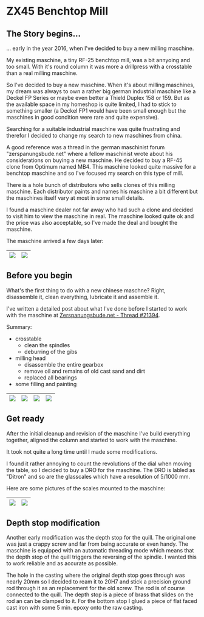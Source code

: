 # ZX45 Benchtop Mill

## The Story begins...

... early in the year 2016, when I've decided to buy a new milling maschine.

My existing maschine, a tiny RF-25 benchtop mill, was a bit annyoing and too small. With it's round column it was more a drillpress with a crosstable than a real milling maschine.

So I've decided to buy a new maschine. When it's about milling maschines, my dream was always to own a rather big german industrial maschine like a Deckel FP Series or maybe even better a Thield Duplex 158 or 159. But as the available space in my homeshop is quite limited, I had to stick to something smaller \(a Deckel FP1 would have been small enough but the maschines in good condition were rare and quite expensive\).

Searching for a suitable industrial maschine was quite frustrating and therefor I decided to change my search to new maschines from china.

A good reference was a thread in the german maschinist forum "zerspanungsbude.net" where a fellow maschinist wrote about his considerations on buying a new maschine. He decided to buy a RF-45 clone from Optimum named MB4. This maschine looked quite massive for a benchtop maschine and so I've focused my search on this type of mill.

There is a hole bunch of distributors who sells clones of this milling maschine. Each distributor paints and names his maschine a bit different but the maschines itself vary at most in some small details.

I found a maschine dealer not far away who had such a clone and decided to visit him to view the maschine in real. The maschine looked quite ok and the price was also acceptable, so I've made the deal and bought the maschine.

The maschine arrived a few days later:

| ![](https://lh3.googleusercontent.com/KtvXb3POz7Pz8zQsx39QA6tFtUd6sxg_dDHyI1pHZN5oy45nf8eq6s0hWZv0jR85R1TXLTNpiAp215dKgfUVG53Hhcr7cDKJkYXmdq9yIlMGUx2GNvSL=w572) | ![](https://lh5.googleusercontent.com/pFTNCpyb32f_2M4zmFoFN4bMK5tGHXe5ttWbMsomuA4WMAikhgoWK7bpuld8ac8GVcM-YEshnBrvvb2-Ivr7nsvaZCnQGwI7d6QO9TWwzgQNeBrivWHk=w572) |
| :--- | :--- |


## Before you begin

What's the first thing to do with a new chinese maschne? Right, disassemble it, clean everything, lubricate it and assemble it.

I've written a detailed post about what I've done before I started to work with the maschine at [Zerspanungsbude.net - Thread \#21394](https://www.google.com/url?q=https%3A%2F%2Fforum.zerspanungsbude.net%2Fviewtopic.php%3Ff%3D4%26t%3D21394&sa=D&sntz=1&usg=AFQjCNEC1xY0myX4VFHLhUE2l0B2CzPJBQ).

Summary:

* crosstable
  * clean the spindles
  * deburring of the gibs
* milling head
  * disassemble the entire gearbox
  * remove oil and remains of old cast sand and dirt
  * replaced all bearings
* some filling and painting

| ![](https://lh3.googleusercontent.com/CyIaQwpjoTqmqAw5l7iwT-K1X8FhASwNRDjPBVBbgEYM1sMlIU8EU5aAODUZqzHNeW4B55U=w271) | ![](https://lh3.googleusercontent.com/z5Xe3ZmnTtbKNbuHz_EGw3gewOhvkQdMGO1vqKi4EU2D9rrHlBy_crfMLHNg6-zhKIWom9yT=w271) | ![](https://lh3.googleusercontent.com/QzpgsW5w6ZWNxSjSGYaYoEfEj5tAavot2eCxiMevN73UJGfexRUu3zLQVUP8qK8UJ5JLIJT-fyYeXs6l8cfMhWTpPUV36omypCALty7cU1VpVhf_MFOn=w271) | ![](https://lh4.googleusercontent.com/Olr81osZZkKuDZ8Yj1Pyr-irKfrifK1-hwzCzA-7rYAyK2QQRUAx_UhtcRaLvwkeYairIxUwuyyAMO0fWjc5mxB19F1fXZaUYp8QrjTDxYpbHB1Z62w=w271) |
| :--- | :--- | :--- | :--- |


## Get ready

After the initial cleanup and revision of the maschine I've build everything together, aligned the column and started to work with the maschine.

It took not quite a long time until I made some modifications.

I found it rather annoying to count the revolutions of the dial when moving the table, so I decided to buy a DRO for the maschine. The DRO is labled as "Ditron" and so are the glasscales which have a resolution of 5/1000 mm.

Here are some pictures of the scales mounted to the maschine:

| ![](https://lh5.googleusercontent.com/eQIaXjLZM4feO121DpquK-o1YOE8POi6y9oQ5KH85tPe9vP9Gf3hsvqa1M5EEq9_royvWQ0D0bw0Px4mWjWOn8m6iJHydEFdXcNVD3Vww4I76uJAVQ=w572) | ![](https://lh4.googleusercontent.com/hWp6zBHpNp_unFbHrorvrRipMzb3buG6RSDxrmchxmr-qg8PB2_s0O34h_9XhgocGWwtqnwnrdfNUoy-Yb_2js94aCdZPYXFtrGy0NCUR8nj-1gqhYU=w572) |
| :--- | :--- |


## Depth stop modification

Another early modification was the depth stop for the quill. The original one was just a crappy screw and far from being accurate or even handy. The maschine is equipped with an automatic threading mode which means that the depth stop of the quill triggers the reversing of the spindle. I wanted this to work reliable and as accurate as possible.

The hole in the casting where the original depth stop goes through was nearly 20mm so I decided to ream it to 20H7 and stick a precision ground rod through it as an replacement for the old screw. The rod is of course connected to the quill. The depth stop is a piece of brass that slides on the rod an can be clamped to it. For the bottom stop I glued a piece of flat faced cast iron with some 5 min. epoxy onto the raw casting.





